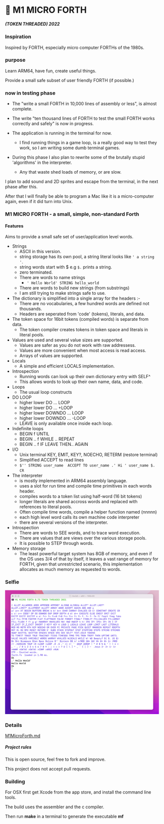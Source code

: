 # 👾 M1 MICRO FORTH  

##### (TOKEN THREADED) 2022

### Inspiration

Inspired by FORTH, especially micro computer FORTHs of the 1980s.

### purpose

Learn ARM64, have fun, create useful things.

Provide a small safe subset of user friendly FORTH (if possible.)

### now in testing phase

- The "write a small FORTH in 10,000 lines of assembly or less", is almost complete.

- The write "ten thousand lines of FORTH to test the small FORTH works correctly and safely" is now in progress.

- The application is running in the terminal for now.

    - I find running things in a game loop, is a really good way to test they work, so I am writing some dumb terminal games.

- During this phase I also plan to rewrite some of the brutally stupid 'algorithms' in the interpreter.
    - Any that waste shed loads of memory, or are slow.

I plan to add sound and 2D sprites and escape from the terminal, in the next phase after this.

After that I will finally be able to program a Mac like it is a micro-computer again, even if it did turn into Unix.


###  M1 MICRO FORTH - a small, simple, non-standard Forth


#### Features 


Aims to provide a small safe set of user/application level words.

- Strings  
    - ASCII in this version.
    - string storage has its own pool, a string literal looks like  `' a string '`. 
    - string words start with $ e.g ```$.``` prints a string.
    - zero terminated.
    - There are words to name strings
        - ```' Hello World' STRING hello_world```
    - There are words to build new strings (from substrings)
    - I am still trying to make strings safe to use.
- The dictionary is simplified into a single array for the headers :-
    - There are no vocabularies, a few hundred words are defined not thousands.
    - Headers are seperated from 'code' (tokens), literals, and data.
- The token space for 16bit tokens (compiled words) is separate from data.
    - The token compiler creates tokens in token space and literals in literal pools.
- Values are used and several value sizes are supported.
    - Values are safer as you do not work with raw addressess.
    - Values are more convenient when most access is read access.
    - Arrays of values are supported.
- Locals 
    - A simple and efficient LOCALS implementation.
- Introspection
    - Running words can look up their own dictionary entry with SELF^  
    - This allows words to look up their own name, data, and code.
- Loops
    - The usual loop constructs
- DO LOOP
    - higher lower DO ... LOOP 
    - higher lower DO ... +LOOP
    - higher lower DOWNDO ... LOOP
    - higher lower DOWNDO ... -LOOP
    - LEAVE is only available once inside each loop.
- Indefinite loops
    - BEGIN f UNTIL
    - BEGIN .. f WHILE .. REPEAT
    - BEGIN .. f IF LEAVE THEN.. AGAIN 
- I/O
    - Unix terminal KEY, EMIT, KEY?, NOECHO, RETERM (restore terminal)
    - Simplified ACCEPT to read lines
    - ``` $'' STRING user_name  ACCEPT TO user_name .' Hi ' user_name $. CR ```
- The interpreter
    - is mostly implemented in ARM64 assembly language.
    - uses a slot for run time and compile time primitives in each words header.
    - compiles words to a token list using half-word (16 bit tokens)
    - longer literals are shared accross words and replaced with references to literal pools.
    - Often compile time words, compile a helper function named (nnnnn)
    - each high level word calls its own machine code interpreter 
    - there are several versions of the interpreter.
- Introspection
    - There are words to SEE words, and to trace word execution.
    - There are values that are views over the various storage pools.
    - It is possible to STEP through words.
- Memory storage
    - The least powerful target system has 8GB of memory, and even if the OS uses 3/4 of that by itself, it leaves a vast range of memory for FORTH, given that unrestricted scenario, this implementation allocates as much memory as requested to words.

### Selfie
![Selfie](selfie.png)


### Details

[M1MicroForth.md](M1MicroForth.md)

##### Project rules

This is open source, feel free to fork and improve.

This project does not accept pull requests.


### Building

For OSX first get Xcode from the app store, and install the command line tools.

The build uses the assembler and the c compiler.

Then run **make** in a terminal to generate the executable **mf**



